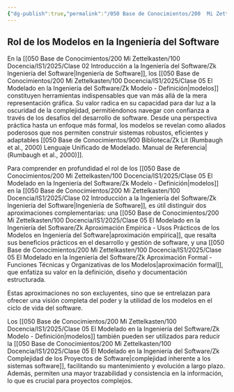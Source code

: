 ```yaml
---
{"dg-publish":true,"permalink":"/050 Base de Conocimientos/200  Mi Zettelkasten/100 Docencia/IS1/2025/Clase 05 El Modelado en la Ingeniería del Software/Zk Rol de los Modelos en la Ingeniería del Software/","tags":["digitalGarden"]}
---
```


## Rol de los Modelos en la Ingeniería del Software

En la [[050 Base de Conocimientos/200  Mi Zettelkasten/100 Docencia/IS1/2025/Clase 02 Introducción a la Ingeniería del Software/Zk Ingeniería del Software\|Ingeniería de Software]], los [[050 Base de Conocimientos/200  Mi Zettelkasten/100 Docencia/IS1/2025/Clase 05 El Modelado en la Ingeniería del Software/Zk Modelo - Definición\|modelos]] constituyen herramientas indispensables que van más allá de la mera representación gráfica. Su valor radica en su capacidad para dar luz a la oscuridad de la complejidad, permitiéndonos navegar con confianza a través de los desafíos del desarrollo de software. Desde una perspectiva práctica hasta un enfoque más formal, los modelos se revelan como aliados poderosos que nos permiten construir sistemas robustos, eficientes y adaptables [[050 Base de Conocimientos/900 Biblioteca/Zk Lit (Rumbaugh et al., 2000) Lenguaje Unificado de Modelado. Manual de Referencia\|(Rumbaugh et al., 2000)]].

Para comprender en profundidad el rol de los [[050 Base de Conocimientos/200  Mi Zettelkasten/100 Docencia/IS1/2025/Clase 05 El Modelado en la Ingeniería del Software/Zk Modelo - Definición\|modelos]] en la [[050 Base de Conocimientos/200  Mi Zettelkasten/100 Docencia/IS1/2025/Clase 02 Introducción a la Ingeniería del Software/Zk Ingeniería del Software\|Ingeniería de Software]], es útil distinguir dos aproximaciones complementarias: una [[050 Base de Conocimientos/200  Mi Zettelkasten/100 Docencia/IS1/2025/Clase 05 El Modelado en la Ingeniería del Software/Zk Aproximación Empírica - Usos Prácticos de los Modelos en Ingeniería del Software\|aproximación empírica]], que resalta sus beneficios prácticos en el desarrollo y gestión de software, y una [[050 Base de Conocimientos/200  Mi Zettelkasten/100 Docencia/IS1/2025/Clase 05 El Modelado en la Ingeniería del Software/Zk Aproximación Formal - Funciones Técnicas y Organizativas de los Modelos\|aproximación formal]], que enfatiza su valor en la definición, diseño y documentación estructurada.

Estas aproximaciones no son excluyentes, sino que se entrelazan para ofrecer una visión completa del poder y la utilidad de los modelos en el ciclo de vida del software.

Los [[050 Base de Conocimientos/200  Mi Zettelkasten/100 Docencia/IS1/2025/Clase 05 El Modelado en la Ingeniería del Software/Zk Modelo - Definición\|modelos]] también pueden ser utilizados para reducir la [[050 Base de Conocimientos/200  Mi Zettelkasten/100 Docencia/IS1/2025/Clase 05 El Modelado en la Ingeniería del Software/Zk Complejidad de los Proyectos de Software\|complejidad inherente a los sistemas software]], facilitando su mantenimiento y evolución a largo plazo. Además, permiten una mayor trazabilidad y consistencia en la información, lo que es crucial para proyectos complejos.

